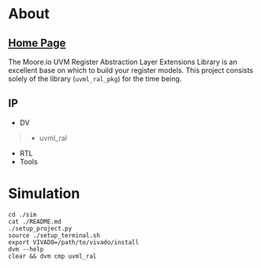 # About
## [Home Page](https://datum-technology-corporation.github.io/uvml_ral/)
The Moore.io UVM Register Abstraction Layer Extensions Library is an excellent base on which to build your register models.  This project consists solely of the library (`uvml_ral_pkg`) for the time being.

## IP
* DV
> * uvml_ral
* RTL
* Tools


# Simulation
```
cd ./sim
cat ./README.md
./setup_project.py
source ./setup_terminal.sh
export VIVADO=/path/to/vivado/install
dvm --help
clear && dvm cmp uvml_ral
```
